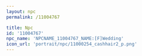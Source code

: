 ```yaml
---
layout: npc
permalink: /11004767

title: Npc
id: '11004767'
npc_name: 'NPCNAME_11004767_NAME:[F]Wedding'
icon_url: 'portrait/npc/11000254_cashhair2_p.png'
---
```

